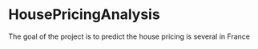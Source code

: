 # HousePricingAnalysis
The goal of the project is to predict the house pricing is several in France
